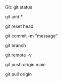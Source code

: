 Git:
git status
<!-- send to staging area -->
git add *
<!-- remove from staging area "file name.extension" -->
git reset head
<!-- send to local repo -->
git commit -m "message"
<!-- to know the branch in use -->
git branch
<!-- to know the remote branch -->
git remote -v
<!-- push to remote -->
git push origin main
<!-- git remote repo modification -->
git pull origin